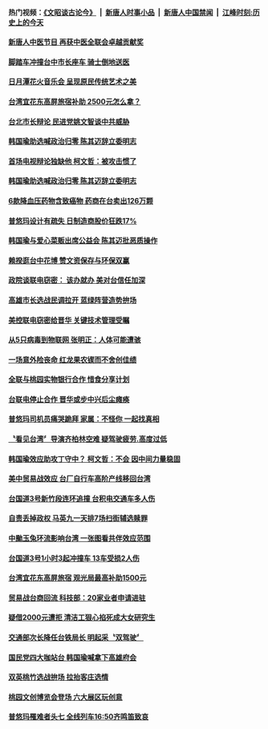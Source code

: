 #### 热门视频：[《文昭谈古论今》](https://github.com/gfw-breaker/wenzhao/blob/master/README.md?t=11080033) &nbsp;|&nbsp; [新唐人时事小品](https://github.com/gfw-breaker/ntdtv-comedy/blob/master/README.md?t=11080033) &nbsp;|&nbsp; [新唐人中国禁闻](https://github.com/gfw-breaker/ntdtv-news/blob/master/README.md?t=11080033) &nbsp;|&nbsp; [江峰时刻:历史上的今天](https://github.com/gfw-breaker/today-in-history/blob/master/README.md?t=11080033) 

#### [新唐人中医节目 再获中医全联会卓越贡献奖](../pages/news206/a1398250.md?t=11080033) 

#### [脚踏车冲撞台中市长座车 骑士倒地送医](../pages/news206/a1398230.md?t=11080033) 

#### [日月潭花火音乐会 呈现原民传统艺术之美](../pages/news206/a1398149.md?t=11080033) 

#### [台湾宜花东高屏旅宿补助 2500元怎么拿？](../pages/news206/a1398081.md?t=11080033) 

#### [台北市长辩论 民进党姚文智谈中共威胁](../pages/news206/a1398044.md?t=11080033) 

#### [韩国瑜助选喊政治归零 陈其迈辞立委明志](../pages/news206/a1398035.md?t=11080033) 

#### [首场电视辩论独缺他 柯文哲：被攻击惯了](../pages/news206/a1398032.md?t=11080033) 

#### [韩国瑜助选喊政治归零 陈其迈辞立委明志](../pages/news206/a1398019.md?t=11080033) 

#### [6款降血压药物含致癌物 药商在台卖出126万颗](../pages/news206/a1398017.md?t=11080033) 

#### [普悠玛设计有疏失 日制造商股价狂跌17%](../pages/news206/a1398015.md?t=11080033) 

#### [韩国瑜与爱心菜贩出席公益会 陈其迈批恶质操作](../pages/news206/a1398014.md?t=11080033) 

#### [赖揆逛台中花博 赞文资保存与环保双赢](../pages/news206/a1397955.md?t=11080033) 

#### [政院谈联电窃密： 该办就办 美对台信任加深](../pages/news206/a1397954.md?t=11080033) 

#### [高雄市长选战民调拉开 蓝绿阵营造势拚场](../pages/news206/a1397918.md?t=11080033) 

#### [美控联电窃密给晋华 关键技术管理受瞩](../pages/news206/a1397848.md?t=11080033) 

#### [从5只病毒到物联网 张明正：人体可能遭骇](../pages/news206/a1397820.md?t=11080033) 

#### [一场意外险丧命 红龙果农锲而不舍创佳绩](../pages/news206/a1397661.md?t=11080033) 

#### [全联与桃园实物银行合作 惜食分享计划](../pages/news206/a1397668.md?t=11080033) 

#### [台联电停止合作 晋华或步中兴后尘瘫痪](../pages/news206/a1397551.md?t=11080033) 

#### [普悠玛司机员痛哭跪拜 家属：不怪你 一起找真相](../pages/news206/a1397480.md?t=11080033) 

#### [〝看见台湾〞导演齐柏林空难 疑驾驶疲劳.高度过低](../pages/news206/a1397478.md?t=11080033) 

#### [韩国瑜效应助攻丁守中？ 柯文哲：不会 因中间力量稳固](../pages/news206/a1397477.md?t=11080033) 

#### [美中贸易战效应 台厂自行车高阶产线移回台湾](../pages/news206/a1397474.md?t=11080033) 

#### [台国道3号新竹段连环追撞 台积电交通车多人伤](../pages/news206/a1397472.md?t=11080033) 

#### [自责丢掉政权 马英九一天排7场扫街辅选赎罪](../pages/news206/a1397326.md?t=11080033) 

#### [中颱玉兔环流影响台湾 一张图看共伴效应范围](../pages/news206/a1397321.md?t=11080033) 

#### [台国道3号1小时3起冲撞车 13车受损2人伤](../pages/news206/a1397318.md?t=11080033) 

#### [台湾宜花东高屏旅宿 观光局最高补助1500元](../pages/news206/a1397313.md?t=11080033) 

#### [贸易战台商回流 科技部：20家业者申请进驻](../pages/news206/a1397186.md?t=11080033) 

#### [疑借2000元遭拒 清洁工狠心掐死成大女研究生](../pages/news206/a1397167.md?t=11080033) 

#### [交通部次长降任台铁局长 明起采〝双驾驶〞](../pages/news206/a1397175.md?t=11080033) 

#### [国民党四大咖站台 韩国瑜喊拿下高雄府会](../pages/news206/a1397173.md?t=11080033) 

#### [双英桃竹选战拚场 拉抬客庄选情](../pages/news206/a1397110.md?t=11080033) 

#### [桃园文创博览会登场 六大展区玩创意](../pages/news206/a1397107.md?t=11080033) 

#### [普悠玛罹难者头七 全线列车16:50齐鸣笛致哀](../pages/news206/a1397035.md?t=11080033) 

